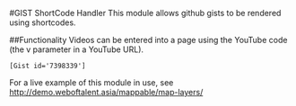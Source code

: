#GIST ShortCode Handler
This module allows github gists to be rendered using shortcodes.

##Functionality
Videos can be entered into a page using the YouTube code (the v parameter in a YouTube URL).

    [Gist id='7398339']

For a live example of this module in use, see http://demo.weboftalent.asia/mappable/map-layers/